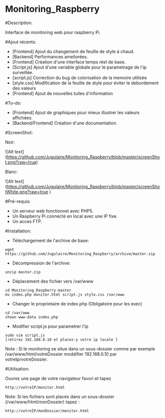 # Monitoring_Raspberry

#Description: 

Interface de monitoring web pour raspberry Pi.

#Ajout récents:

* [Frontend] Ajout du changement de feuille de style á chaud.
* [Backend] Performances ameliorées.
* [Frontend] Création d'une interface temps réel de base.
* [Script.js] Ajout d'une variable globale pour le parametrage de l'ip surveillée.
* [script.js] Correction du bug de colorisation de la memoire utilisée
* [style.css] Modification de la feuille de style pour éviter le debordement des valeurs
* [Frontend] Ajout de nouvelles tuiles d'information 

#To-do: 
 
* [Frontend] Ajout de graphiques pour mieux illustrer les valeurs affichées. 
* [Backend/Frontend] Création d'une documentation.

#ScreenShot: 

Noir: 

![Alt text] (https://github.com/Jugulaire/Monitoring_Raspberry/blob/master/screenShot.png?raw=true)

Blanc: 

![Alt text] (https://github.com/Jugulaire/Monitoring_Raspberry/blob/master/screenShotWhite.png?raw=true )

#Pré-requis: 

* Un serveur web fonctionnel avec PHP5.
* Un Raspberry Pi connecté en local avec une IP fixe.
* Un acces FTP. 

#Installation: 

*  Téléchargement de l'archive de base:   
```
wget https://github.com/Jugulaire/Monitoring_Raspberry/archive/master.zip
```
*  Décompression de l'archive:
```
unzip master.zip
```
*  Déplacement des fichier vers /var/www
```
cd Monitoring_Raspberry-master
mv index.php monitor.html script.js style.css /var/www
```
*  Changer le proprietaire de index.php (Obligatoire pour les exec)
```
cd /var/www
chown www-data index.php
```
*  Modifier script.js pour parametrer l'ip
```
sudo vim script.js
[retirez 192.168.0.10 et placez-y votre ip locale ] 
```
Note : Si le monitoring se situe dans un sous-dossier comme par exemple /var/www/html/votreDossier moddifier 192.168.0.10 par votreIp/votreDossier.

#Utilisation: 

Ouvrez une page de votre navigateur favori et tapez 
```
http://votreIP/monitor.html 

```
Note: Si les fichiers sont placés dans un sous-dossier (/var/www/html/monDossier) tapez :
```
http://votreIP/monDossier/monitor.html
```

